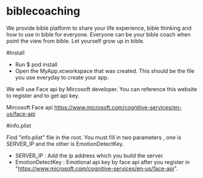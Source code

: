 # biblecoaching

We provide bible platform to share your life experience, bible thinking and how to use in bible for everyone.
Everyone can be your bible coach when point the view from bible. Let yourself grow up in bible.

#Install
* Run $ pod install
* Open the MyApp.xcworkspace that was created. This should be the file you use everyday to create your app.


We will use Face api by Mircosoft developer. You can reference this website to register and to get api key.

Mircosoft Face api 
https://www.microsoft.com/cognitive-services/en-us/face-api


#info.plist

Find "info.plist" file in the root. You must fill in two parameters , one is SERVER_IP and the other is EmotionDetectKey.

* SERVER_IP : Add the ip address which you build the server.
* EmotionDetectKey : Emotional api key by face api after you register in "https://www.microsoft.com/cognitive-services/en-us/face-api".
